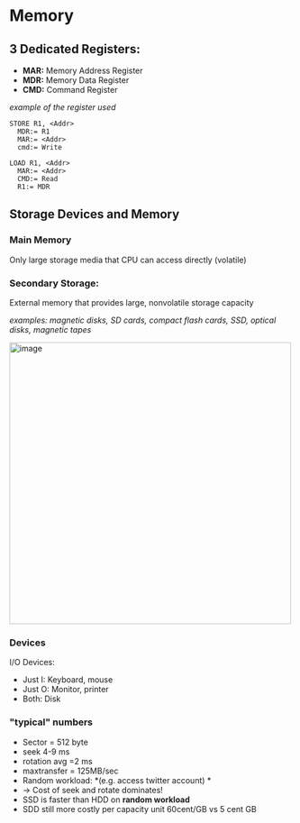 # Memory

## 3 Dedicated Registers:
- **MAR:** Memory Address Register
- **MDR:** Memory Data Register
- **CMD:** Command Register

*example of the register used*
```
STORE R1, <Addr>
  MDR:= R1
  MAR:= <Addr>
  cmd:= Write
  
LOAD R1, <Addr>
  MAR:= <Addr>
  CMD:= Read
  R1:= MDR
```
## Storage Devices and Memory
### Main Memory
Only large storage media that CPU can access directly (volatile) 
### Secondary Storage:
External memory that provides large, nonvolatile storage capacity

*examples:
magnetic disks, SD cards, compact flash cards, SSD, optical disks, magnetic tapes*

<img width="500" alt="image" src="https://user-images.githubusercontent.com/74788199/214680014-6d7b55b9-5b74-4c3b-b040-2e451be39f59.png">

### Devices
I/O Devices:
- Just I: Keyboard, mouse
- Just O: Monitor, printer
- Both: Disk

### "typical" numbers
- Sector = 512 byte
- seek 4-9 ms
- rotation avg =2 ms
- maxtransfer = 125MB/sec
- Random workload: *(e.g. access twitter account) *
- → Cost of seek and rotate dominates!
- SSD is faster than HDD on **random workload**
- SDD still more costly per capacity unit 60cent/GB vs 5 cent GB









